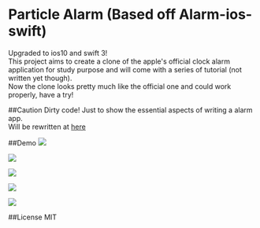 # Particle Alarm (Based off Alarm-ios-swift)

Upgraded to ios10 and swift 3!      
This project aims to create a clone of the apple's official clock alarm application for study purpose and will come with a series of tutorial (not written yet though).    
Now the clone looks pretty much like the official one and could work properly, have a try!

##Caution
Dirty code! Just to show the essential aspects of writing a alarm app.  
Will be rewritten at [here](https://github.com/natsu1211/Weather-Alarm-Ios-RxSwift)

##Demo
![](https://github.com/natsu1211/Alarm-ios-swift/blob/swift-3.0/gif/1.gif)       

![](https://github.com/natsu1211/Alarm-ios-swift/blob/swift-3.0/gif/2.gif)

![](https://github.com/natsu1211/Alarm-ios-swift/blob/swift-3.0/gif/3.gif)

![](https://github.com/natsu1211/Alarm-ios-swift/blob/swift-3.0/gif/4.gif)

![](https://github.com/natsu1211/Alarm-ios-swift/blob/swift-3.0/gif/5.gif)

##License
MIT
